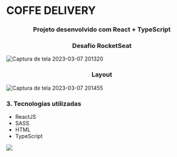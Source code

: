 # COFFE DELIVERY
<h3 align="center">Projeto desenvolvido com React + TypeScript</h3>

<h3 align="center">Desafio RocketSeat</h3>

![Captura de tela 2023-03-07 201320](https://user-images.githubusercontent.com/53491642/223575433-771db5c4-7c38-4a44-8db2-1e2beb0ddbc4.png)

<h3 align="center">Layout</h3>

![Captura de tela 2023-03-07 201455](https://user-images.githubusercontent.com/53491642/223575613-0d444312-5ccb-4250-8e21-ea5ce7584ddc.png)


<h3>3. Tecnologias utilizadas</h3>
<ul>
<li>ReactJS</li>
<li>SASS</li>
<li>HTML</li>
<li>TypeScript</li>
</ul>

[<img src="https://img.shields.io/badge/linkedin-%230077B5.svg?&style=for-the-badge&logo=linkedin&logoColor=white" />](https://www.linkedin.com/in/nayane-menezes-dev-eng/)

